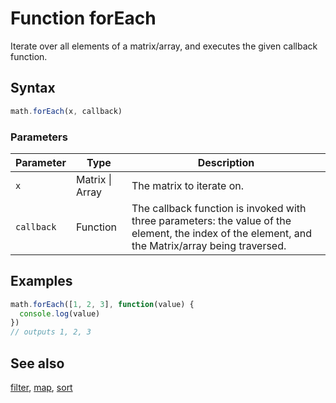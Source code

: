 <!-- Note: This file is automatically generated from source code comments. Changes made in this file will be overridden. -->
# Function forEach
Iterate over all elements of a matrix/array, and executes the given callback function.
## Syntax
```js
math.forEach(x, callback)
```
### Parameters
Parameter | Type | Description
--------- | ---- | -----------
`x` | Matrix &#124; Array | The matrix to iterate on.
`callback` | Function | The callback function is invoked with three parameters: the value of the element, the index of the element, and the Matrix/array being traversed.
## Examples
```js
math.forEach([1, 2, 3], function(value) {
  console.log(value)
})
// outputs 1, 2, 3
```
## See also
[filter](filter.md),
[map](map.md),
[sort](sort.md)

